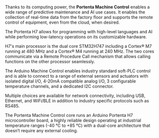 <FeatureDescription>

Thanks to its computing power, the **Portenta Machine Control** enables a wide range of predictive maintenance and AI use cases. It enables the collection of real-time data from the factory floor and supports the remote control of equipment, even from the cloud, when desired.

</FeatureDescription>


<FeatureList>
<Feature title="Portenta H7 Microcontroller" image="mkr-form-factor">

  The Portenta H7 allows for programming with high-level languages and AI while performing low-latency operations on its customizable hardware.

  <FeatureLink title="Read More" url="/hardware/portenta-h7" />
</Feature>

<Feature title="STM32H747XI dual Cortex®-M7+M4 32bit low power Arm® MCU" image="mcu">

  H7's main processor is the dual core STM32H747 including a Cortex® M7 running at 480 MHz and a Cortex® M4 running at 240 MHz. The two cores communicate via a Remote Procedure Call mechanism that allows calling functions on the other processor seamlessly.

  <FeatureLink title="Datasheet" url="https://content.arduino.cc/assets/Arduino-Portenta-H7_Datasheet_stm32h747xi.pdf" download/>
</Feature>

<Feature title="Carrier connections" image="connection">

  The Arduino Machine Control enables industry standard soft-PLC control and is able to connect to a range of external sensors and actuators with isolated digital I/O, 4-20mA compatible analog I/O, 3 configurable temperature channels, and a dedicated I2C connector.

</Feature>

<Feature title="Connectivity" image="wifi-bluetooth">

  Multiple choices are available for network connectivity, including USB, Ethernet, and WiFi/BLE in addition to industry specific protocols such as RS485.

</Feature>

<Feature title="Board and carrier temperature" image="temperature-sensor">

  The Portenta Machine Control core runs an Arduino Portenta H7 microcontroller board, a highly reliable design operating at industrial temperature ranges (-40 °C to +85 °C) with a dual-core architecture that doesn’t require any external cooling.

</Feature>

</FeatureList>
